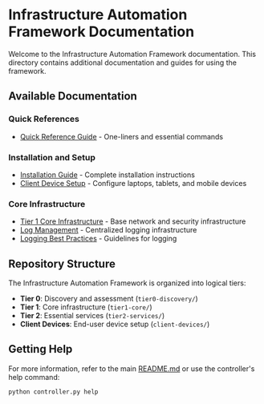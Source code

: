 # Infrastructure Automation Framework Documentation

Welcome to the Infrastructure Automation Framework documentation. This directory contains additional documentation and guides for using the framework.

## Available Documentation

### Quick References

- [Quick Reference Guide](QUICK_REFERENCE.md) - One-liners and essential commands

### Installation and Setup

- [Installation Guide](../INSTALL.md) - Complete installation instructions
- [Client Device Setup](../client-devices/README.md) - Configure laptops, tablets, and mobile devices

### Core Infrastructure

- [Tier 1 Core Infrastructure](../tier1-core/README.md) - Base network and security infrastructure
- [Log Management](../tier2-services/log_management/README.md) - Centralized logging infrastructure
- [Logging Best Practices](../tier2-services/log_management/LOGGING_BEST_PRACTICES.md) - Guidelines for logging

## Repository Structure

The Infrastructure Automation Framework is organized into logical tiers:

- **Tier 0**: Discovery and assessment (`tier0-discovery/`)
- **Tier 1**: Core infrastructure (`tier1-core/`)
- **Tier 2**: Essential services (`tier2-services/`)
- **Client Devices**: End-user device setup (`client-devices/`)

## Getting Help

For more information, refer to the main [README.md](../README.md) or use the controller's help command:

```bash
python controller.py help
``` 